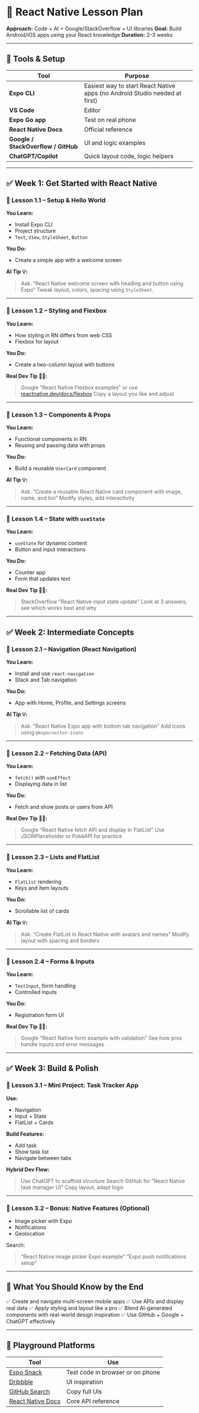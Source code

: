 # 📱 React Native Lesson Plan

**Approach:** Code + AI + Google/StackOverflow + UI libraries
**Goal:** Build Android/iOS apps using your React knowledge
**Duration:** 2–3 weeks

---

## 🧰 Tools & Setup

| Tool                                | Purpose                                                                    |
| ----------------------------------- | -------------------------------------------------------------------------- |
| **Expo CLI**                        | Easiest way to start React Native apps (no Android Studio needed at first) |
| **VS Code**                         | Editor                                                                     |
| **Expo Go app**                     | Test on real phone                                                         |
| **React Native Docs**               | Official reference                                                         |
| **Google / StackOverflow / GitHub** | UI and logic examples                                                      |
| **ChatGPT/Copilot**                 | Quick layout code, logic helpers                                           |

---

## ✅ Week 1: Get Started with React Native

### 📘 Lesson 1.1 – Setup & Hello World

**You Learn:**

* Install Expo CLI
* Project structure
* `Text`, `View`, `StyleSheet`, `Button`

**You Do:**

* Create a simple app with a welcome screen

**AI Tip 💡:**

> Ask: “React Native welcome screen with heading and button using Expo”
> Tweak layout, colors, spacing using `StyleSheet`.

---

### 📘 Lesson 1.2 – Styling and Flexbox

**You Learn:**

* How styling in RN differs from web CSS
* Flexbox for layout

**You Do:**

* Create a two-column layout with buttons

**Real Dev Tip 🧑‍💻:**

> Google “React Native Flexbox examples” or use [reactnative.dev/docs/flexbox](https://reactnative.dev/docs/flexbox)
> Copy a layout you like and adjust

---

### 📘 Lesson 1.3 – Components & Props

**You Learn:**

* Functional components in RN
* Reusing and passing data with props

**You Do:**

* Build a reusable `UserCard` component

**AI Tip 💡:**

> Ask: “Create a reusable React Native card component with image, name, and bio”
> Modify styles, add interactivity

---

### 📘 Lesson 1.4 – State with `useState`

**You Learn:**

* `useState` for dynamic content
* Button and input interactions

**You Do:**

* Counter app
* Form that updates text

**Real Dev Tip 🧑‍💻:**

> StackOverflow “React Native input state update”
> Look at 3 answers, see which works best and why

---

## ✅ Week 2: Intermediate Concepts

### 📘 Lesson 2.1 – Navigation (React Navigation)

**You Learn:**

* Install and use `react-navigation`
* Stack and Tab navigation

**You Do:**

* App with Home, Profile, and Settings screens

**AI Tip 💡:**

> Ask: “React Native Expo app with bottom tab navigation”
> Add icons using `@expo/vector-icons`

---

### 📘 Lesson 2.2 – Fetching Data (API)

**You Learn:**

* `fetch()` with `useEffect`
* Displaying data in list

**You Do:**

* Fetch and show posts or users from API

**Real Dev Tip 🧑‍💻:**

> Google “React Native fetch API and display in FlatList”
> Use JSONPlaceholder or PokéAPI for practice

---

### 📘 Lesson 2.3 – Lists and FlatList

**You Learn:**

* `FlatList` rendering
* Keys and item layouts

**You Do:**

* Scrollable list of cards

**AI Tip 💡:**

> Ask: “Create FlatList in React Native with avatars and names”
> Modify layout with spacing and borders

---

### 📘 Lesson 2.4 – Forms & Inputs

**You Learn:**

* `TextInput`, form handling
* Controlled inputs

**You Do:**

* Registration form UI

**Real Dev Tip 🧑‍💻:**

> Google “React Native form example with validation”
> See how pros handle inputs and error messages

---

## ✅ Week 3: Build & Polish

### 📘 Lesson 3.1 – Mini Project: Task Tracker App

**Use:**

* Navigation
* Input + State
* FlatList + Cards

**Build Features:**

* Add task
* Show task list
* Navigate between tabs

**Hybrid Dev Flow:**

> Use ChatGPT to scaffold structure
> Search GitHub for “React Native task manager UI”
> Copy layout, adapt logic

---

### 📘 Lesson 3.2 – Bonus: Native Features (Optional)

* Image picker with Expo
* Notifications
* Geolocation

Search:

> “React Native image picker Expo example”
> “Expo push notifications setup”

---

## 🎯 What You Should Know by the End

✅ Create and navigate multi-screen mobile apps
✅ Use APIs and display real data
✅ Apply styling and layout like a pro
✅ Blend AI-generated components with real-world design inspiration
✅ Use GitHub + Google + ChatGPT effectively

---

## 🧪 Playground Platforms

| Tool                                                                  | Use                              |
| --------------------------------------------------------------------- | -------------------------------- |
| [Expo Snack](https://snack.expo.dev/)                                 | Test code in browser or on phone |
| [Dribbble](https://dribbble.com/)                                     | UI inspiration                   |
| [GitHub Search](https://github.com/search?q=react+native+ui)          | Copy full UIs                    |
| [React Native Docs](https://reactnative.dev/docs/components-and-apis) | Core API reference               |
